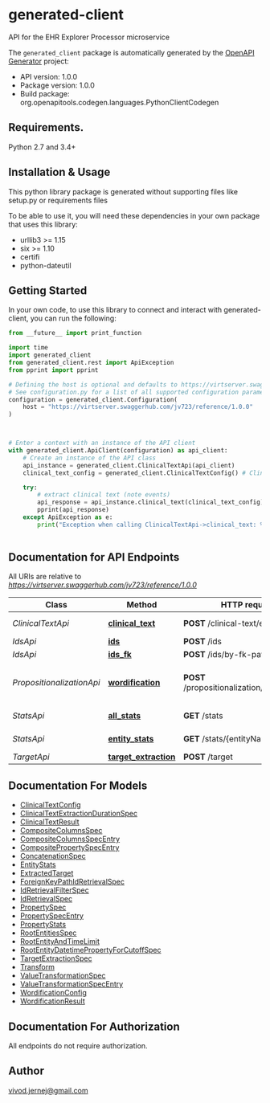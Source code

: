 # generated-client
API for the EHR Explorer Processor microservice

The `generated_client` package is automatically generated by the [OpenAPI Generator](https://openapi-generator.tech) project:

- API version: 1.0.0
- Package version: 1.0.0
- Build package: org.openapitools.codegen.languages.PythonClientCodegen

## Requirements.

Python 2.7 and 3.4+

## Installation & Usage

This python library package is generated without supporting files like setup.py or requirements files

To be able to use it, you will need these dependencies in your own package that uses this library:

* urllib3 >= 1.15
* six >= 1.10
* certifi
* python-dateutil

## Getting Started

In your own code, to use this library to connect and interact with generated-client,
you can run the following:

```python
from __future__ import print_function

import time
import generated_client
from generated_client.rest import ApiException
from pprint import pprint

# Defining the host is optional and defaults to https://virtserver.swaggerhub.com/jv723/reference/1.0.0
# See configuration.py for a list of all supported configuration parameters.
configuration = generated_client.Configuration(
    host = "https://virtserver.swaggerhub.com/jv723/reference/1.0.0"
)



# Enter a context with an instance of the API client
with generated_client.ApiClient(configuration) as api_client:
    # Create an instance of the API class
    api_instance = generated_client.ClinicalTextApi(api_client)
    clinical_text_config = generated_client.ClinicalTextConfig() # ClinicalTextConfig | 

    try:
        # extract clinical text (note events)
        api_response = api_instance.clinical_text(clinical_text_config)
        pprint(api_response)
    except ApiException as e:
        print("Exception when calling ClinicalTextApi->clinical_text: %s\n" % e)
    
```

## Documentation for API Endpoints

All URIs are relative to *https://virtserver.swaggerhub.com/jv723/reference/1.0.0*

Class | Method | HTTP request | Description
------------ | ------------- | ------------- | -------------
*ClinicalTextApi* | [**clinical_text**](generated_client/docs/ClinicalTextApi.md#clinical_text) | **POST** /clinical-text/extract | extract clinical text (note events)
*IdsApi* | [**ids**](generated_client/docs/IdsApi.md#ids) | **POST** /ids | get id values
*IdsApi* | [**ids_fk**](generated_client/docs/IdsApi.md#ids_fk) | **POST** /ids/by-fk-path | get id values
*PropositionalizationApi* | [**wordification**](generated_client/docs/PropositionalizationApi.md#wordification) | **POST** /propositionalization/wordification | perform Wordification propositionalization algorithm
*StatsApi* | [**all_stats**](generated_client/docs/StatsApi.md#all_stats) | **GET** /stats | get statistics for all columns
*StatsApi* | [**entity_stats**](generated_client/docs/StatsApi.md#entity_stats) | **GET** /stats/{entityName} | get statistics for specified entity
*TargetApi* | [**target_extraction**](generated_client/docs/TargetApi.md#target_extraction) | **POST** /target | extract target value


## Documentation For Models

 - [ClinicalTextConfig](generated_client/docs/ClinicalTextConfig.md)
 - [ClinicalTextExtractionDurationSpec](generated_client/docs/ClinicalTextExtractionDurationSpec.md)
 - [ClinicalTextResult](generated_client/docs/ClinicalTextResult.md)
 - [CompositeColumnsSpec](generated_client/docs/CompositeColumnsSpec.md)
 - [CompositeColumnsSpecEntry](generated_client/docs/CompositeColumnsSpecEntry.md)
 - [CompositePropertySpecEntry](generated_client/docs/CompositePropertySpecEntry.md)
 - [ConcatenationSpec](generated_client/docs/ConcatenationSpec.md)
 - [EntityStats](generated_client/docs/EntityStats.md)
 - [ExtractedTarget](generated_client/docs/ExtractedTarget.md)
 - [ForeignKeyPathIdRetrievalSpec](generated_client/docs/ForeignKeyPathIdRetrievalSpec.md)
 - [IdRetrievalFilterSpec](generated_client/docs/IdRetrievalFilterSpec.md)
 - [IdRetrievalSpec](generated_client/docs/IdRetrievalSpec.md)
 - [PropertySpec](generated_client/docs/PropertySpec.md)
 - [PropertySpecEntry](generated_client/docs/PropertySpecEntry.md)
 - [PropertyStats](generated_client/docs/PropertyStats.md)
 - [RootEntitiesSpec](generated_client/docs/RootEntitiesSpec.md)
 - [RootEntityAndTimeLimit](generated_client/docs/RootEntityAndTimeLimit.md)
 - [RootEntityDatetimePropertyForCutoffSpec](generated_client/docs/RootEntityDatetimePropertyForCutoffSpec.md)
 - [TargetExtractionSpec](generated_client/docs/TargetExtractionSpec.md)
 - [Transform](generated_client/docs/Transform.md)
 - [ValueTransformationSpec](generated_client/docs/ValueTransformationSpec.md)
 - [ValueTransformationSpecEntry](generated_client/docs/ValueTransformationSpecEntry.md)
 - [WordificationConfig](generated_client/docs/WordificationConfig.md)
 - [WordificationResult](generated_client/docs/WordificationResult.md)


## Documentation For Authorization

 All endpoints do not require authorization.

## Author

vivod.jernej@gmail.com


